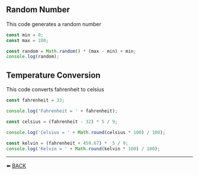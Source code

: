 ## Random Number
This code generates a random number
```javascript
const min = 0;
const max = 100;

const random = Math.random() * (max - min) + min;
console.log(random);
```

## Temperature Conversion
This code converts fahrenheit to celsius
```javascript
const fahrenheit = 33;

console.log('Fahrenheit = ' + fahrenheit);

const celsius = (fahrenheit - 32) * 5 / 9;

console.log('Celsius = ' + Math.round(celsius * 100) / 100);

const kelvin = (fahrenheit + 459.67) *  5 / 9;
console.log('Kelvin = ' + Math.round(kelvin * 100) / 100);
```

---

:arrow_left: [BACK](../README.md)
